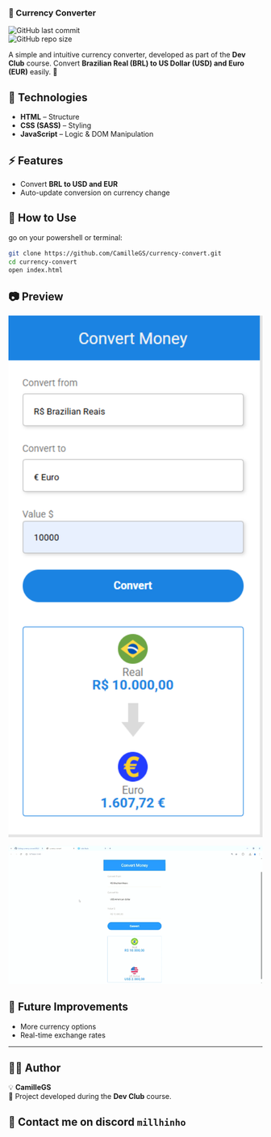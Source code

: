 

### **💱 Currency Converter**   
![GitHub last commit](https://img.shields.io/github/last-commit/CamilleGS/currency-convert)  
![GitHub repo size](https://img.shields.io/github/repo-size/CamilleGS/currency-convert)  


A simple and intuitive currency converter, developed as part of the **Dev Club** course. Convert **Brazilian Real (BRL) to US Dollar (USD) and Euro (EUR)** easily. 🚀  

## 🔧 **Technologies**  
- **HTML** – Structure  
- **CSS (SASS)** – Styling  
- **JavaScript** – Logic & DOM Manipulation  

## ⚡ **Features**  
- Convert **BRL to USD and EUR**  
- Auto-update conversion on currency change  

## 🚀 **How to Use**  
go on your powershell or terminal: 
```bash
git clone https://github.com/CamilleGS/currency-convert.git  
cd currency-convert  
open index.html  
```  

## 📷 **Preview**  
<img src="./assets/preview.png" width="600px"> 

![Preview do Projeto](./assets/preview.gif) 

## 🔄 **Future Improvements**  
- More currency options  
- Real-time exchange rates  

---

## **👨‍💻 Author**  
💡 **CamilleGS**  
📌 Project developed during the **Dev Club** course.  

🔗 Contact me on discord
`millhinho`
---
